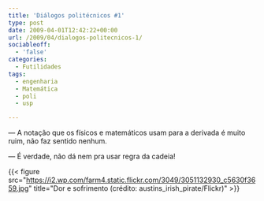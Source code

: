 ```yaml
---
title: 'Diálogos politécnicos #1'
type: post
date: 2009-04-01T12:42:22+00:00
url: /2009/04/dialogos-politecnicos-1/
sociableoff:
  - 'false'
categories:
  - Futilidades
tags:
  - engenharia
  - Matemática
  - poli
  - usp

---
```

— A notação que os físicos e matemáticos usam para a derivada é muito ruim, não faz sentido nenhum.

— É verdade, não dá nem pra usar regra da cadeia!

{{< figure src="https://i2.wp.com/farm4.static.flickr.com/3049/3051132930_c5630f3659.jpg" title="Dor e sofrimento (crédito: austins_irish_pirate/Flickr)" >}}

